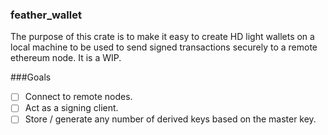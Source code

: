 ### feather_wallet

The purpose of this crate is to make it easy to create HD light wallets on a local machine to be used to send signed transactions securely to a remote ethereum node. It is a WIP.

###Goals
 
 - [ ] Connect to remote nodes.
 - [ ] Act as a signing client.
 - [ ] Store / generate any number of derived keys based on the master key.
